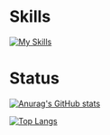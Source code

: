 # Skills
[![My Skills](https://skillicons.dev/icons?i=aws,html,css,js,ts,react,vue,graphql,apollo,idea,vscode,git,go,django,docker,emacs,express,latex,md,mysql,nextjs,nuxtjs,nginx,nim,nodejs,postgres,py,redis,redux,regex,styledcomponents,scala,&perline=8)](https://skillicons.dev)

# Status
[![Anurag's GitHub stats](https://github-readme-stats.vercel.app/api?username=Ravie403&count_private=true&show_icons=true&theme=synthwave)](https://github.com/anuraghazra/github-readme-stats)

[![Top Langs](https://github-readme-stats.vercel.app/api/top-langs/?username=Ravie403&layout=compact)](https://github.com/anuraghazra/github-readme-stats)
